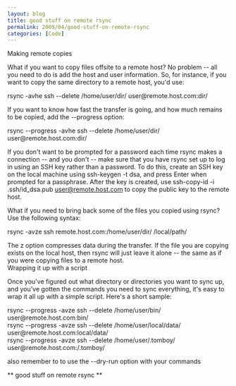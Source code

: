 ```yaml
---
layout: blog
title: good stuff on remote rsync
permalink: 2009/04/good-stuff-on-remote-rsync
categories: [Code]
---
```


<p>Making remote copies</p>
<p>What if you want to copy files offsite to a remote host? No problem -- all you need to do is add the host and user information. So, for instance, if you want to copy the same directory to a remote host, you&#039;d use:</p>
<p>rsync -avhe ssh --delete /home/user/dir/ user@remote.host.com:dir/</p>
<p>If you want to know how fast the transfer is going, and how much remains to be copied, add the --progress option:</p>
<p>rsync --progress -avhe ssh --delete /home/user/dir/ user@remote.host.com:dir/</p>
<p>If you don&#039;t want to be prompted for a password each time rsync makes a connection -- and you don&#039;t -- make sure that you have rsync set up to log in using an SSH key rather than a password. To do this, create an SSH key on the local machine using ssh-keygen -t dsa, and press Enter when prompted for a passphrase. After the key is created, use ssh-copy-id -i .ssh/id_dsa.pub <a href="mailto:user@remote.host.com">user@remote.host.com</a> to copy the public key to the remote host.</p>
<p>What if you need to bring back some of the files you copied using rsync? Use the following syntax:</p>
<p>rsync -avze ssh remote.host.com:/home/user/dir/ /local/path/</p>
<p>The z option compresses data during the transfer. If the file you are copying exists on the local host, then rsync will just leave it alone -- the same as if you were copying files to a remote host.<br />
Wrapping it up with a script</p>
<p>Once you&#039;ve figured out what directory or directories you want to sync up, and you&#039;ve gotten the commands you need to sync everything, it&#039;s easy to wrap it all up with a simple script. Here&#039;s a short sample:</p>
<p>rsync --progress -avze ssh --delete /home/user/bin/ user@remote.host.com:bin/<br />
rsync --progress -avze ssh --delete /home/user/local/data/ user@remote.host.com:local/data/<br />
rsync --progress -avze ssh --delete /home/user/.tomboy/ user@remote.host.com:/.tomboy/</p>
<p>also remember to to use the --dry-run option with your commands</p>
<p>** good stuff on remote rsync **</p>

